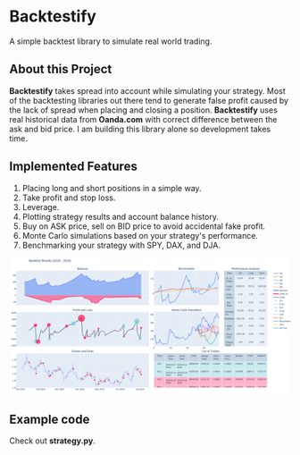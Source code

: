 # Backtestify

A simple backtest library to simulate real world trading. 

## About this Project

**Backtestify** takes spread into account while simulating your strategy. Most of the backtesting libraries out there tend to generate false profit caused by the lack of spread when placing and closing a position. **Backtestify** uses real historical data from **Oanda.com** with correct difference between the ask and bid price.
I am building this library alone so development takes time.

## Implemented Features 

1. Placing long and short positions in a simple way.
2. Take profit and stop loss.
3. Leverage.
4. Plotting strategy results and account balance history.
5. Buy on ASK price, sell on BID price to avoid accidental fake profit.
6. Monte Carlo simulations based on your strategy's performance.
7. Benchmarking your strategy with SPY, DAX, and DJA.

![Backtest Result](https://github.com/Imetomi/Backtestify/blob/master/data/plot.png)

## Example code

Check out **strategy.py**.

 
